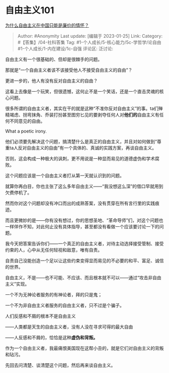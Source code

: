 # 自由主义101
[为什么自由主义在中国只能是廉价的情怀？](https://www.zhihu.com/question/45386811/answer/2858946983)

> Author: #Anonymity
> Last update: [编辑于 2023-01-25]
> Link:
> Category: #【答集】/04-社科答集
> Tag: #1-个人成长/5-核心能力/5c-学哲学/论自由 #1-个人成长/1-内在建设/1c-自强 
> 评论区:
> 泛讨论:

自由主义有一个很基础的、但却是很棘手的问题。

那就是“一个自由主义者该不该接受他人不接受自由主义的自由”？

更进一步的，他人有没有反对自由主义的自由？

这看上去像是一个玩笑，但很遗憾，这何止不是一个笑话，还是一个直击灵魂的核心问题。

很多所谓的自由主义者，其实在干的就是这种“不准你反对自由主义”的事。ta们殚精竭虑、拐弯抹角、乔装打扮甚至图穷匕见的要剥夺任何人对**他们的**自由主义有任何不同意见的自由。

What a poetic irony.

他们必须要先解决这个问题，搞清楚什么是真正的自由主义，并且对如何做到“尊重ta人反对自由主义的自由”有一个具体的、真诚的实践方案，再谈自由主义。

否则，这会构成一种极大的讽刺，更不用说是一种显而易见的道德虚伪和学术腐败。

这个问题应该是一个自由主义者打从第一天就认识到的问题。

就算你再白目，你也主张了这么多年自由主义——“我没想这么深”的借口早就用到欠费停机了。

然而你对这个问题却没有冲口而出的成熟答案，没有贯穿在所有言行里的实践痕迹。

而且更微妙的是——你有没有想过，你的思想圣地、“革命导师”们，对这个问题也一样佯作不知，对此何止没有具体指导，甚至都没有看做一个应该要讨论一下的问题。

我今天把答案告诉你们——一个真正的自由主义者，对待主动选择接受管制、接受约束的人，心中从无任何轻视和敌意，唯有自责。

自责自己没能创造一个足以让这些约束变得显而易见的不必要的和平、富足、诚信的世界。

自由主义，不是——也不可能、不应该、而且根本就不可以——通过“攻击非自由主义”实现。

一个不为无神论者服务的有神论者，拜的只是鬼；

一个不为非自由主义者服务的自由主义者，只不过是个骗子。

人们反感和不屑的根本不是自由主义

——人类都是天生的自由主义者，没有人没在寻求可得的最大自由

——人反感和不屑的，恰恰是这种**虚伪和背叛。**

作为一个自由主义者，我最痛恨美国现在这帮小丑的，就是它们对自由主义的背叛和玷污。

先回去问清楚、谈清楚这个问题，然后再来谈自由主义。
